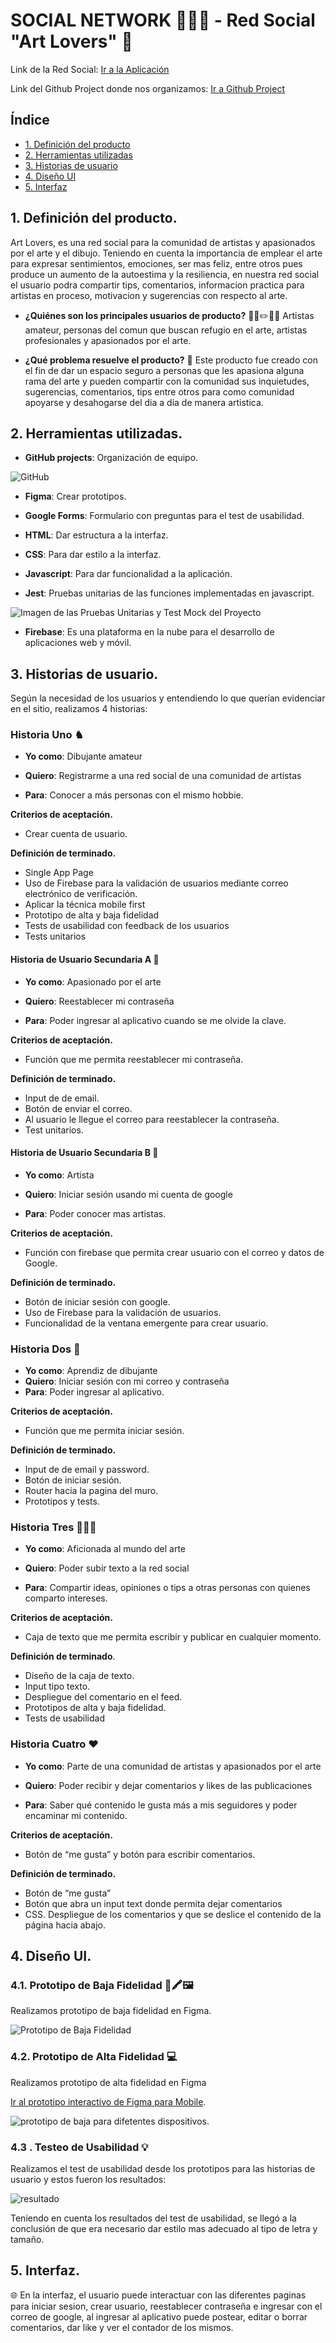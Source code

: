 # SOCIAL NETWORK 📱💜🎨 - Red Social "Art Lovers" 📲

Link de la Red Social: [Ir a la Aplicación](https://art-lovers-6da8d.web.app)

Link del Github Project donde nos organizamos: [Ir a Github Project](https://github.com/users/andreaSoncco/projects/7/views/1)

## Índice

* [1. Definición del producto](#1-definición-del-producto)
* [2. Herramientas utilizadas](#2-herramientas-utilizadas)
* [3. Historias de usuario](#3-historias-de-usuario)
* [4. Diseño UI](#4-diseño-ui)
* [5. Interfaz](#5-interfaz)

## 1. Definición del producto.

Art Lovers, es una red social para la comunidad de artistas y apasionados por el arte y el dibujo. 
Teniendo en cuenta la importancia de emplear el arte para expresar sentimientos, emociones, ser mas feliz, 
entre otros pues produce un aumento de la autoestima y la resiliencia, en nuestra red social el usuario podra 
compartir tips, comentarios, informacion practica para artistas en proceso, motivacion y sugerencias con 
respecto al arte.

- **¿Quiénes son los principales usuarios de producto?** 👩‍🎨✏️👨‍🎨
Artistas amateur, personas del comun que buscan refugio en el arte, artistas profesionales y apasionados por el arte.

- **¿Qué problema resuelve el producto?** 🧩
Este producto fue creado con el fin de dar un espacio seguro a personas que les apasiona alguna rama del arte y pueden compartir con la 
comunidad sus inquietudes, sugerencias, comentarios, tips entre otros para como comunidad apoyarse y desahogarse del dia a dia de manera 
artistica.

## 2. Herramientas utilizadas.

  - **GitHub projects**: Organización de equipo.

  ![GitHub](src/img/GitHub.PNG)
  
  - **Figma**: Crear prototipos.
  
  - **Google Forms**: Formulario con preguntas para el test de 
  usabilidad.

  - **HTML**: Dar estructura a la interfaz.
  
  - **CSS**: Para dar estilo a la interfaz.
  
  - **Javascript**: Para dar funcionalidad a la aplicación.
  
  - **Jest**: Pruebas unitarias de las funciones implementadas 
  en javascript.

  ![Imagen de las Pruebas Unitarias y Test Mock del Proyecto](src/img/Mock.JPG)
  
  - **Firebase**: Es una plataforma en la nube para el desarrollo de aplicaciones web y móvil.
 
## 3. Historias de usuario.

Según la necesidad de los usuarios y entendiendo lo que  querían evidenciar en el sitio, realizamos 4 
historias:

 ### Historia Uno ♞
 
- **Yo como**: Dibujante amateur

- **Quiero**: Registrarme a una red social de una comunidad de artistas

- **Para**: Conocer a más personas con el mismo hobbie.

**Criterios de aceptación.**

- Crear cuenta de usuario.

**Definición de terminado.**

- Single App Page
- Uso de Firebase para la validación de usuarios mediante correo electrónico de verificación.
- Aplicar la técnica mobile first
- Prototipo de alta y baja fidelidad
- Tests de usabilidad con feedback de los usuarios
- Tests unitarios

#### Historia de Usuario Secundaria A 🔐

- **Yo como**: Apasionado por el arte
  
- **Quiero**: Reestablecer mi contraseña
  
- **Para**: Poder ingresar al aplicativo cuando se me olvide la clave.

**Criterios de aceptación.**
- Función que me permita reestablecer mi contraseña.

**Definición de terminado.**
- Input de de email.
- Botón de enviar el correo.
- Al usuario le llegue el correo para reestablecer la contraseña.
- Test unitarios.

#### Historia de Usuario Secundaria B 🔎

- **Yo como**: Artista

- **Quiero**: Iniciar sesión usando mi cuenta de google
  
- **Para**: Poder conocer mas artistas.

**Criterios de aceptación.**

- Función con firebase que permita crear usuario con el correo y datos de Google.

**Definición de terminado.**

- Botón de iniciar sesión con google.
- Uso de Firebase para la validación de usuarios.
- Funcionalidad de la ventana emergente para crear usuario.

 ### Historia Dos 📲
 
- **Yo como**: Aprendiz de dibujante
- **Quiero**: Iniciar sesión con mi correo y contraseña
- **Para**: Poder ingresar al aplicativo.

**Criterios de aceptación.**

- Función que me permita iniciar sesión.

**Definición de terminado.**

- Input de de email y password.
- Botón de iniciar sesión.
- Router hacia la pagina del muro.
- Prototipos y tests.

### Historia Tres 👩🏽‍💻

- **Yo como**: Aficionada al mundo del arte

- **Quiero**: Poder subir texto a la red social

- **Para**: Compartir ideas, opiniones o tips a otras personas con quienes comparto intereses.

**Criterios de aceptación.**

- Caja de texto que me permita escribir y publicar en cualquier momento.

**Definición de terminado**.

- Diseño de la caja de texto.
- Input tipo texto.
- Despliegue del comentario en el feed.
- Prototipos de alta y baja fidelidad.
- Tests de usabilidad

### Historia Cuatro ❤️

- **Yo como**: Parte de una comunidad de artistas y apasionados por el arte

- **Quiero**: Poder recibir y dejar comentarios y likes de las publicaciones

- **Para**: Saber qué contenido le gusta más a mis seguidores y poder encaminar mi contenido.

**Criterios de aceptación.**

- Botón de “me gusta” y botón para escribir comentarios.

**Definición de terminado.**

- Botón de “me gusta”
- Botón que abra un input text donde permita dejar comentarios
- CSS. Despliegue de los comentarios y que se deslice el contenido de la página hacia abajo.

## 4. Diseño UI.

### 4.1. Prototipo de Baja Fidelidad 📏🖍🖼

Realizamos prototipo de baja fidelidad en Figma.

![Prototipo de Baja Fidelidad](src/img/Prototipo1.png)

### 4.2. Prototipo de Alta Fidelidad 💻
  
Realizamos prototipo de alta fidelidad en Figma

[Ir al prototipo interactivo de Figma para Mobile](https://www.figma.com/proto/BnTs3ddeGVDaI4mfvgS3bR/Untitled?type=design&node-id=12-39&t=GEJC0UX7oarpY3Ud-1&scaling=scale-down&page-id=0%3A1&starting-point-node-id=12%3A39&mode=design).

![prototipo de baja](src/img/Prototipo2.jpg) para difetentes dispositivos.

### 4.3 . Testeo de Usabilidad 💡

Realizamos el test de usabilidad desde los prototipos para las historias de usuario y estos fueron los 
resultados:

![resultado](src/img/Test.png)

Teniendo en cuenta los resultados del test de usabilidad, se llegó a la conclusión de que era necesario dar estilo mas adecuado al tipo de letra y tamaño. 

## 5. Interfaz.

🌐
En la interfaz, el usuario puede interactuar con las diferentes paginas para iniciar sesion, crear usuario, reestablecer contraseña e ingresar con el correo de google, al ingresar al aplicativo puede postear, editar o borrar comentarios, dar like y ver el contador de los mismos. 
